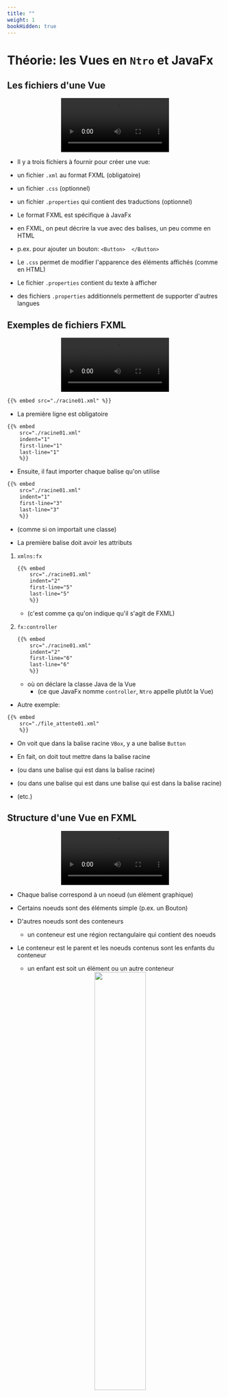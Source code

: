 ```yaml
---
title: ""
weight: 1
bookHidden: true
---
```



# Théorie: les Vues en `Ntro` et JavaFx


## Les fichiers d'une Vue

<center>
<video width="50%" src="fichiers.mp4" type="video/mp4" controls>
</center>

* Il y a trois fichiers à fournir pour créer une vue:

* un fichier `.xml` au format FXML (obligatoire)
* un fichier `.css` (optionnel)
* un fichier `.properties` qui contient des traductions (optionnel)

* Le format FXML est spécifique à JavaFx
* en FXML, on peut décrire la vue avec des balises, un peu comme en HTML
* p.ex. pour ajouter un bouton: `<Button>  </Button>`

* Le `.css` permet de modifier l'apparence des éléments affichés (comme en HTML)

* Le fichier `.properties` contient du texte à afficher
* des fichiers `.properties` additionnels permettent de supporter d'autres langues

## Exemples de fichiers FXML

<center>
<video width="50%" src="exemples_fxml.mp4" type="video/mp4" controls>
</center>

```xml
{{% embed src="./racine01.xml" %}}
```

* La première ligne est obligatoire

```xml
{{% embed 
    src="./racine01.xml" 
    indent="1" 
    first-line="1" 
    last-line="1" 
    %}}
```

* Ensuite, il faut importer chaque balise qu'on utilise

```xml
{{% embed 
    src="./racine01.xml" 
    indent="1" 
    first-line="3" 
    last-line="3" 
    %}}
```

* (comme si on importait une classe)

* La première balise doit avoir les attributs

1. `xmlns:fx`

    ```xml
    {{% embed 
        src="./racine01.xml" 
        indent="2" 
        first-line="5" 
        last-line="5" 
        %}}
    ```

    * (c'est comme ça qu'on indique qu'il s'agit de FXML)

2. `fx:controller`

    ```xml
    {{% embed 
        src="./racine01.xml" 
        indent="2" 
        first-line="6" 
        last-line="6" 
        %}}
    ```

    * où on déclare la classe Java de la Vue
        * (ce que JavaFx nomme `controller`, `Ntro` appelle plutôt la Vue)


* Autre exemple:

```xml
{{% embed 
    src="./file_attente01.xml" 
    %}}
```

* On voit que dans la balise racine `VBox`, y a une balise `Button`

* En fait, on doit tout mettre dans la balise racine

* (ou dans une balise qui est dans la balise racine)

* (ou dans une balise qui est dans une balise qui est dans la balise racine)

* (etc.)



## Structure d'une Vue en FXML

<center>
<video width="50%" src="structure_fxml.mp4" type="video/mp4" controls>
</center>

* Chaque balise correspond à un noeud (un élément graphique)

* Certains noeuds sont des éléments simple (p.ex. un Bouton) 

* D'autres noeuds sont des conteneurs 
    * un conteneur est une région rectangulaire qui contient des noeuds


* Le conteneur est le parent et les noeuds contenus sont les enfants du conteneur
    * un enfant est soit un élément ou un autre conteneur

    <center>
        <img width="50%" src="conteneur_et_element.png"/>
    </center>


* Chaque conteneur est responsable de:
    * placer chaque enfants dans l'espace
    * calculer la taille de chaque enfant
        * (en fonction p.ex. de propriétés comme `-fx-min-width` et `-fx-max-width`)

## Exemples de conteneurs JavaFx

<center>
<video width="50%" src="exemples_conteneurs.mp4" type="video/mp4" controls>
</center>

* <a href="https://docs.oracle.com/javase/8/javafx/api/javafx/scene/layout/StackPane.html"><code>StackPane</code></a>
    * affiche un seul enfant et lui donne toute l'espace

    <center>
        <img width="50%" src="StackPane.png"/>
    </center>

    * NOTES:
        * en fait le `StackPane` affiche un avant-plan et un ou des arrières plans
        * on va l'utiliser uniquement pour l'avant-plan (un seul enfant)

* <a href="https://docs.oracle.com/javase/8/javafx/api/javafx/scene/layout/VBox.html"><code>VBox</code></a>
    * place ses enfants du haut vers le bas, verticalement

    <center>
        <img width="50%" src="VBox.png"/>
    </center>

* Il y a en plein d'autre
    * voir la liste des sous-classes de <a href="https://docs.oracle.com/javase/8/javafx/api/javafx/scene/layout/Pane.html"><code>Pane</code></a>
    

## Quelles sont les balises valides?

<center>
<video width="50%" src="balises.mp4" type="video/mp4" controls>
</center>

* Chaque classe graphique JavaFx est une balise
    * P.ex. la classe <a href="https://docs.oracle.com/javase/8/javafx/api/javafx/scene/control/Button.html"><code>Button</code></a> du paquet `javafx.scene.control`
    * (et plusieurs autres classes du paquet `javafx.scene`)

* On peut créer une balise personalisée en héritant d'une classe graphique
    * P.ex. `class MonBouton extends Button` va créer la balise `<MonBouton>`




* Une bonne façon d'explorer le FXML est d'utiliser l'outil <a href="https://gluonhq.com/products/scene-builder/"><i>SceneBuilder</i></a>
    * C'est un outil graphique pour créer des Vues en FXML
    * L'outil sauvegarde en `.xml`
    * On peut alors inspecter les balises utilisées

* **ATTENTION**
    * l'outil *SceneBuilder* a aussi tendance à générer du `.xml` touffu
    * SVP ne pas utiliser ce `.xml` directement dans votre projet






## Le CSS en JavaFx

<center>
<video width="50%" src="css.mp4" type="video/mp4" controls>
</center>

* Comme pour HTML, le CSS de JavaFx a les notions de
    * sélecteur, p.ex: `#id` et `.class`
    * propriétés, p.ex. `-fx-backgroundcolor:gray`

* **ATTENTION**
    * Les propriétés CSS ne sont pas les mêmes qu'en HTML
        * En JavaFx, les propriétés commencent par `-fx-`
        * Voici le guide complet du CSS en JavaFX
            * https://docs.oracle.com/javafx/2/api/javafx/scene/doc-files/cssref.html 

* Pour utiliser le CSS, il faut ajouter des attributs aux balises
    * `id` pour l'identifiant CSS
    * `styleClass` pour spécifier la class CSS (et non `class`)

* Par exemple

    ```xml
    {{% embed 
    src="./file_attente02.xml" 
    indent="1" 
    first-line="1"
    last-line="15"
    %}}
    ```
        

* Finalement, il faut déclarer votre CSS dans le Frontal

```java
{{% embed src="./FrontalPong04.java" %}}
```


## Les traductions en JavaFx

<center>
<video width="50%" src="traductions.mp4" type="video/mp4" controls>
</center>

* Un fichier `.properties` contient des paires variable/valeur de la forme

    ```ini
    ouvrirPartie=Ouvrir une partie
    retour=Retour au menu principal
    ```

    * NOTES:
        * la variable est avant le `=` (p.ex. `ouvrirPartie` et `retour`)
        * la valeur est après le `=` (sans `"`)

* On peut utiliser ce texte en FXML avec `%variable`

    ```xml
    {{% embed 
    src="./file_attente03.xml" 
    indent="1" 
    %}}
    ```

* Il faut déclarer des fichier `.properties` dans le Frontal:

    ```java
    {{% embed 
    src="./FrontalPong03.java" 
    indent="1" 
    %}}
    ```


## Déclarer des Vues en Ntro

<center>
<video width="50%" src="declarer_vue.mp4" type="video/mp4" controls>
</center>

* Créer d'abord une classe qui hérite de `ViewFx`

    ```java
    {{% embed 
    src="./VueRacine01.java" 
    indent="1" 
    %}}
    ```
    * NOTES: 
        * la méthode `initialize` est requise par JavaFx
        * on va l'utiliser dans le module 4

* Déclarer la Vue dans le Frontal

    ```java
    {{% embed 
    src="./FrontalPong01.java" 
    indent="1" 
    %}}
    ```

* S'assurer que l'attribut `fx:controller` est correct:

    ```xml
    {{% embed 
    src="./racine01.xml" 
    indent="1" 
    first-line="6"
    last-line="6"
    %}}
    ```

    * doit être le nom complet de la classe, comme dans un `import`

        ```java
        {{% embed 
        src="./FrontalPong01.java" 
        indent="2" 
        first-line="1"
        last-line="1"
        %}}
        ```

* (Optionnel) on peut aussi déclarer un fichier CSS

    ```java
    {{% embed 
        src="./FrontalPong02.java" 
        indent="1" 
        first-line="4" 
        last-line="4" 
        %}}
    ```

* (Optionnel) on peut aussi déclarer des traductions

    ```java
    {{% embed 
        src="./FrontalPong02.java" 
        indent="1" 
        first-line="1" 
        last-line="2" 
        %}}
    ```


## Charger une Vue avec une tâche `viewLoader(...)`

<center>
<video width="50%" src="charger_vue.mp4" type="video/mp4" controls>
</center>

* S'assurer d'enregistrer la Vue dans le Frontal

    ```java
    {{% embed 
        src="./FrontalPong01.java" 
        indent="1" 
        first-line="8" 
        last-line="8" 
        %}}
    ```

* Une fois la vue enregistrée, `Ntro` va créer la tâche

    * `viewLoader(VueRacine.class)`

* Ensuite, on peut utiliser la tâche dans le graphe de tâches


## Créer une Vue avec une tâche `create(...)`

<center>
<video width="50%" src="creer_vue.mp4" type="video/mp4" controls>
</center>

* On a besoin d'un objet `ViewLoader<VueRacine>` pour créer la Vue

* On ajoute une dépendance à une tâche `viewLoader(VueRacine.class)`

    ```java
    {{% embed 
        src="./Initialisation01.java" 
        indent="1" 
        %}}
    ```

    <center>
        <img width="350px" src="create.png"/>
    </center>

    * NOTES:
        * une tâche de type `create(...)` retourne un résultat
        * comme la tâche est de type `create(VueRacine.class)`, il faut retourner un objet de type `VueRacine`

## Afficher la Vue racine en Ntro

<center>
<video width="50%" src="installer_vue_racine.mp4" type="video/mp4" controls>
</center>

* La Vue racine s'affiche à même la fenêtre

* On ajoute une dépendance à la tâche `window()`

    ```java
    {{% embed 
        src="./Initialisation02.java" 
        indent="1" 
        %}}
    ```

    <center>
        <img width="100%" src="frontend01.png"/>
    </center>

## Afficher une page en Ntro

<center>
<video width="50%" src="installer_vue_file_attente.mp4" type="video/mp4" controls>
</center>

* Une page (ou sous-vue) va s'afficher à l'intérieur de la `VueRacine`

* Dans la `VueRacine`, on a besoin d'une méthode qui installe une sous-vue

    ```java
    {{% embed 
        src="./VueRacine02.java" 
        indent="1" 
        %}}
    ```

    * NOTES: 
        * `rootNode()` retourne la conteneur racine (ou balise racine) de la vue
        * notre `VueRacine` place la sous-vue directement à la racine


* Ensuite, on a une tâche pour afficher la page

    ```java
    {{% embed 
        src="./Initialisation03.java" 
        indent="1" 
        %}}
    ```

<center>
    <img width="100%" src="frontend02.png"/>
</center>

